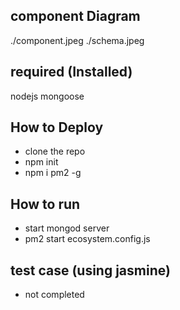 
## component Diagram
./component.jpeg
./schema.jpeg

## required (Installed)
nodejs 
mongoose


## How to Deploy 

 - clone the repo
 - npm init
 - npm i pm2 -g

## How to run
  - start mongod server 
  - pm2 start ecosystem.config.js



## test case (using jasmine)
  - not completed
